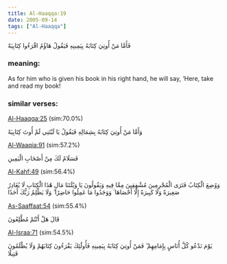 ```yaml
---
title: Al-Haaqqa:19
date: 2005-09-14
tags: ["Al-Haaqqa"]
---
```

فَأَمَّا مَنْ أُوتِيَ كِتَابَهُ بِيَمِينِهِ فَيَقُولُ هَاؤُمُ اقْرَءُوا كِتَابِيَهْ
### meaning: 
As for him who is given his book in his right hand, he will say, ‘Here, take and read my book!
### similar verses: 

[Al-Haaqqa:25](/69/25) (sim:70.0%)

وَأَمَّا مَنْ أُوتِيَ كِتَابَهُ بِشِمَالِهِ فَيَقُولُ يَا لَيْتَنِي لَمْ أُوتَ كِتَابِيَهْ

[Al-Waaqia:91](/56/91) (sim:57.2%)

فَسَلَامٌ لَكَ مِنْ أَصْحَابِ الْيَمِينِ

[Al-Kahf:49](/18/49) (sim:56.4%)

وَوُضِعَ الْكِتَابُ فَتَرَى الْمُجْرِمِينَ مُشْفِقِينَ مِمَّا فِيهِ وَيَقُولُونَ يَا وَيْلَتَنَا مَالِ هَٰذَا الْكِتَابِ لَا يُغَادِرُ صَغِيرَةً وَلَا كَبِيرَةً إِلَّا أَحْصَاهَا ۚ وَوَجَدُوا مَا عَمِلُوا حَاضِرًا ۗ وَلَا يَظْلِمُ رَبُّكَ أَحَدًا

[As-Saaffaat:54](/37/54) (sim:55.4%)

قَالَ هَلْ أَنْتُمْ مُطَّلِعُونَ

[Al-Israa:71](/17/71) (sim:54.5%)

يَوْمَ نَدْعُو كُلَّ أُنَاسٍ بِإِمَامِهِمْ ۖ فَمَنْ أُوتِيَ كِتَابَهُ بِيَمِينِهِ فَأُولَٰئِكَ يَقْرَءُونَ كِتَابَهُمْ وَلَا يُظْلَمُونَ فَتِيلًا
